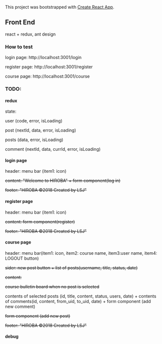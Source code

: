 This project was bootstrapped with [Create React App](https://github.com/facebook/create-react-app).

## Front End
react + redux, ant design

### How to test

login page: http://localhost:3001/login

register page: http://localhost:3001/register

course page: http://localhost:3001/course


### TODO:

#### redux

state: 

user (code, error, isLoading)

post (nextId, data, error, isLoading)

posts (data, error, isLoading)

comment (nextId, data, currId, error, isLoading)

#### login page
header: menu bar (item1: icon)

~~content: "Welcome to HIROBA" + form component(log in)~~

~~footer: "HIROBA ©2018 Created by LSJ"~~

#### register page
header: menu bar (item1: icon)

~~content: form component(register)~~

~~footer: "HIROBA ©2018 Created by LSJ"~~

#### course page 
header: menu bar(item1: icon, item2: course name, item3:user name, item4: LOGOUT button)

~~sider: new post button + list of posts(username, title, status, date)~~

~~content:~~

~~course bulletin board when no post is selected~~

contents of selected posts (id, title, content, status, users, date) + contents of comments(id, content, from_uid, to_uid, date) + form component (add new comment)

~~form component (add new post)~~

~~footer: "HIROBA ©2018 Created by LSJ"~~

#### debug

